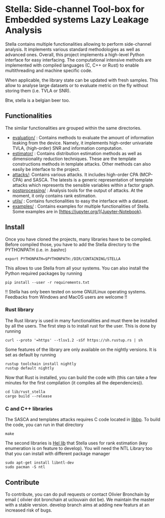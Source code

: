 # Stella: Side-channel Tool-box for Embedded systems Lazy Leakage Analysis 

Stella contains multiple functionalities allowing to perform side-channel analysis. It implements
various standard methodologies as well as advanced ones. 
Overall, this project implements a high-level Python interface for easy interfacing. The computational intensive 
methods are implemented with compiled languages (C, C++ or Rust) to enable multithreading and machine specific code.

When applicable, the library state can be updated with fresh samples. This allow to analyse large datasets or to evaluate
metric on the fly without storing them (i.e. TVLA or SNR).

Btw, stella is a belgian beer too.

## Functionalities
The similar functionalities are grouped within the same directories. 
* [evaluation/](evaluation) : Contains methods to evaluate the amount of information leaking from the device. Namely, it implements high-order univariate TVLA, (high-order) SNR and information computation.
* [estimator/](estimator) : Contains distribution estimation methods as well as dimensionality reduction techniques. These are the template constructions methods in template attacks. Other methods can also easily be interface to the project. 
* [attacks/](attacks): Contains various attacks. It includes high-order CPA (MCP-CPA) and SASCA. The latests is a generic representation of template attacks which represents the sensible variables within a factor graph.
* [postprocessing/](postprocessing) : Analysis tools for the output of attacks. At the moment, it only contains rank estimation. 
* [utils/](utils) : Contains functionalities to easy the interface with a dataset.  
* [examples/](examples) : Contains examples for multiple functionalities of Stella. Some examples are in [https://jupyter.org/](Jupyter-Notebook).

## Install
Once you have cloned the projects, many libraries have to be compiled. Before compiled those, you 
have to add the Stella directory to the PYTHONPATH (i.e. in .bashrc)
```
export PYTHONPATH=$PYTHONPATH:/DIR/CONTAINING/STELLA
```
This allows to use Stella from all your systems. You can also install the Python required packages by running
```
pip install --user -r requirements.txt
```

!! Stella has only been tested on some GNU/Linux operating systems. Feedbacks from Windows and MacOS users are welcome !! 
### Rust library
The Rust library is used in many functionalities and must there be installed by all the users.
The first step is to install rust for the user. This is done by running

```
curl --proto '=https' --tlsv1.2 -sSf https://sh.rustup.rs | sh
```

Some features of the library are only available on the nightly versions. It is set as default by running
```
rustup toolchain install nightly
rustup default nightly
```
Now that Rust is installed, you can build the code with (this can take a few minutes for the first compilation (it compiles all the dependencies)).
```
cd lib/rust_stella
cargo build --release
```

### C and C++ libraries
The SASCA and templates attacks requires C code located in [libbp](lib/libbp). To build the code, you can run in that directory
```
make
```
The second libraries is [Hel lib](https://perso.uclouvain.be/fstandae/PUBLIS/172.zip) that Stella uses for rank estimation (key enumeration is on feature to develop).
You will need the NTL Library too that you can install with different package manager 
```
sudo apt-get install libntl-dev
sudo pacman -S ntl 
```

## Contribute 

To contribute, you can do pull requests or contact Olivier Bronchain by email ( olivier dot bronchain at uclouvain dot be). We maintain the master with a stable version. develop branch aims at adding new featurs at an increased risk of bugs.


